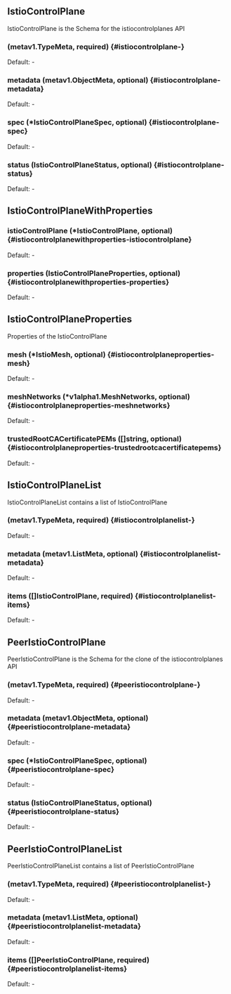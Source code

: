 ## IstioControlPlane

IstioControlPlane is the Schema for the istiocontrolplanes API

###  (metav1.TypeMeta, required) {#istiocontrolplane-}

Default: -

### metadata (metav1.ObjectMeta, optional) {#istiocontrolplane-metadata}

Default: -

### spec (*IstioControlPlaneSpec, optional) {#istiocontrolplane-spec}

Default: -

### status (IstioControlPlaneStatus, optional) {#istiocontrolplane-status}

Default: -


## IstioControlPlaneWithProperties

### istioControlPlane (*IstioControlPlane, optional) {#istiocontrolplanewithproperties-istiocontrolplane}

Default: -

### properties (IstioControlPlaneProperties, optional) {#istiocontrolplanewithproperties-properties}

Default: -


## IstioControlPlaneProperties

Properties of the IstioControlPlane

### mesh (*IstioMesh, optional) {#istiocontrolplaneproperties-mesh}

Default: -

### meshNetworks (*v1alpha1.MeshNetworks, optional) {#istiocontrolplaneproperties-meshnetworks}

Default: -

### trustedRootCACertificatePEMs ([]string, optional) {#istiocontrolplaneproperties-trustedrootcacertificatepems}

Default: -


## IstioControlPlaneList

IstioControlPlaneList contains a list of IstioControlPlane

###  (metav1.TypeMeta, required) {#istiocontrolplanelist-}

Default: -

### metadata (metav1.ListMeta, optional) {#istiocontrolplanelist-metadata}

Default: -

### items ([]IstioControlPlane, required) {#istiocontrolplanelist-items}

Default: -


## PeerIstioControlPlane

PeerIstioControlPlane is the Schema for the clone of the istiocontrolplanes API

###  (metav1.TypeMeta, required) {#peeristiocontrolplane-}

Default: -

### metadata (metav1.ObjectMeta, optional) {#peeristiocontrolplane-metadata}

Default: -

### spec (*IstioControlPlaneSpec, optional) {#peeristiocontrolplane-spec}

Default: -

### status (IstioControlPlaneStatus, optional) {#peeristiocontrolplane-status}

Default: -


## PeerIstioControlPlaneList

PeerIstioControlPlaneList contains a list of PeerIstioControlPlane

###  (metav1.TypeMeta, required) {#peeristiocontrolplanelist-}

Default: -

### metadata (metav1.ListMeta, optional) {#peeristiocontrolplanelist-metadata}

Default: -

### items ([]PeerIstioControlPlane, required) {#peeristiocontrolplanelist-items}

Default: -


